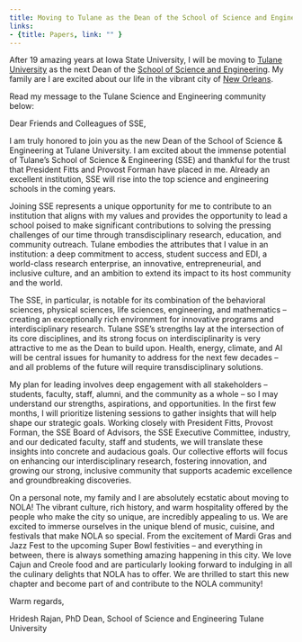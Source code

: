 ```yaml
---
title: Moving to Tulane as the Dean of the School of Science and Engineering  
links:
- {title: Papers, link: "" }
---
```


After 19 amazing years at Iowa State University, I will be moving to 
[Tulane University](https://iastate.edu)
as the next Dean of the [School of Science and Engineering](https://sse.tulane.edu).
My family are I are excited about our life in the vibrant city of 
[New Orleans](https://en.wikipedia.org/wiki/New_Orleans).

Read my message to the Tulane Science and Engineering community below:  

Dear Friends and Colleagues of SSE,

I am truly honored to join you as the new Dean of the School of Science & Engineering at Tulane University.  I am excited about the immense potential of Tulane’s School of Science & Engineering (SSE) and thankful for the trust that President Fitts and Provost Forman have placed in me.  Already an excellent institution, SSE will rise into the top science and engineering schools in the coming years.

Joining SSE represents a unique opportunity for me to contribute to an institution that aligns with my values and provides the opportunity to lead a school poised to make significant contributions to solving the pressing challenges of our time through transdisciplinary research, education, and community outreach.  Tulane embodies the attributes that I value in an institution: a deep commitment to access, student success and EDI, a world-class research enterprise, an innovative, entrepreneurial, and inclusive culture, and an ambition to extend its impact to its host community and the world. 

The SSE, in particular, is notable for its combination of the behavioral sciences, physical sciences, life sciences, engineering, and mathematics – creating an exceptionally rich environment for innovative programs and interdisciplinary research.  Tulane SSE’s strengths lay at the intersection of its core disciplines, and its strong focus on interdisciplinarity is very attractive to me as the Dean to build upon.  Health, energy, climate, and AI will be central issues for humanity to address for the next few decades – and all problems of the future will require transdisciplinary solutions.  

My plan for leading involves deep engagement with all stakeholders – students, faculty, staff, alumni, and the community as a whole – so I may understand our strengths, aspirations, and opportunities.  In the first few months, I will prioritize listening sessions to gather insights that will help shape our strategic goals.  Working closely with President Fitts, Provost Forman, the SSE Board of Advisors, the SSE Executive Committee, industry, and our dedicated faculty, staff and students, we will translate these insights into concrete and audacious goals.  Our collective efforts will focus on enhancing our interdisciplinary research, fostering innovation, and growing our strong, inclusive community that supports academic excellence and groundbreaking discoveries.

On a personal note, my family and I are absolutely ecstatic about moving to NOLA!  The vibrant culture, rich history, and warm hospitality offered by the people who make the city so unique, are incredibly appealing to us.  We are excited to immerse ourselves in the unique blend of music, cuisine, and festivals that make NOLA so special.  From the excitement of Mardi Gras and Jazz Fest to the upcoming Super Bowl festivities – and everything in between, there is always something amazing happening in this city.  We love Cajun and Creole food and are particularly looking forward to indulging in all the culinary delights that NOLA has to offer.  We are thrilled to start this new chapter and become part of and contribute to the NOLA community!

Warm regards,

Hridesh Rajan, PhD
Dean, School of Science and Engineering
Tulane University
